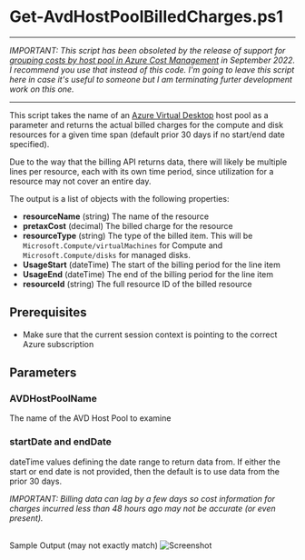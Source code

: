 # Get-AvdHostPoolBilledCharges.ps1

--- 

*IMPORTANT:  This script has been obsoleted by the release of support for [grouping costs by host pool in Azure Cost Management](https://techcommunity.microsoft.com/t5/azure-virtual-desktop-blog/group-costs-by-host-pool-with-cost-management-now-in-public/ba-p/3638285) in September 2022.  I recommend you use that instead of this code.  I'm going to leave this script here in case it's useful to someone but I am terminating furter development work on this one.*

---

This script takes the name of an [Azure Virtual Desktop](https://azure.microsoft.com/en-us/services/virtual-desktop/) host pool as a parameter and returns the actual billed charges for the compute and disk resources for a given time span (default prior 30 days if no start/end date specified).

Due to the way that the billing API returns data, there will likely be multiple lines per resource, each with its own time period, since utilization for a resource may not cover an entire day.

The output is a list of objects with the following properties:

* **resourceName** (string) The name of the resource
* **pretaxCost** (decimal) The billed charge for the resource
* **resourceType** (string) The type of the billed item.  This will be `Microsoft.Compute/virtualMachines` for Compute and `Microsoft.Compute/disks` for managed disks.
* **UsageStart** (dateTime) The start of the billing period for the line item
* **UsageEnd** (dateTime) The end of the billing period for the line item
* **resourceId** (string) The full resource ID of the billed resource

## Prerequisites

* Make sure that the current session context is pointing to the correct Azure subscription


## Parameters

### **AVDHostPoolName**
The name of the AVD Host Pool to examine

### **startDate** and **endDate**

dateTime values defining the date range to return data from.  If either the start or end date is not provided,  then the default is to use data from the prior 30 days.

*IMPORTANT: Billing data can lag by a few days so cost information for charges incurred less than 48 hours ago may not be accurate (or even present).*<br><br>

Sample Output (may not exactly match)
![Screenshot](https://raw.githubusercontent.com/hooverken/ARMPowershell/main/Get-AvdHostPoolBilledCharges/Get-AvdHostPoolBilledCharges-Output-Screeenshot.png)